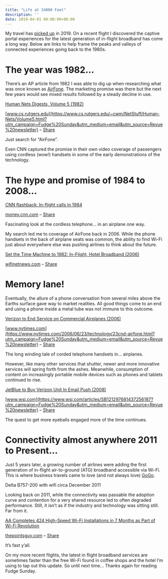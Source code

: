 ```yaml
---
title: "Life at 34000 Feet"
description: ''
date: 2019-04-01 00:00:00+00:00
---
```


My travel has [picked up](https://jaycuthrell.com/my-eighth-year-at-vce/?utm_campaign=Fudge%20Sunday&utm_medium=email&utm_source=Revue%20newsletter) in 2019. On a recent flight I discovered the captive portal experiences for the latest generation of in-flight broadband has come a long way. Below are links to help frame the peaks and valleys of connected experiences going back to the 1980s.


The year was 1982…
==================

There’s an AP article from 1982 I was able to dig up when researching what was once known as [AirFone](https://en.wikipedia.org/wiki/Airfone?utm_campaign=Fudge%20Sunday&utm_medium=email&utm_source=Revue%20newsletter). The marketing promise was there but the next few years would see mixed results followed by a steady decline in use.

[Human Nets Digests, Volume 5 (1982)](https://www.cs.rutgers.edu/~cwm/NetStuff/Human-Nets/Volume5.html?utm_campaign=Fudge%20Sunday&utm_medium=email&utm_source=Revue%20newsletter)

[www.cs.rutgers.edu](https://www.cs.rutgers.edu/~cwm/NetStuff/Human-Nets/Volume5.html?utm_campaign=Fudge%20Sunday&utm_medium=email&utm_source=Revue%20newsletter) – [Share](http://rev.vu/4KX2Qw?utm_campaign=Issue&utm_content=share&utm_medium=email&utm_source=Fudge+Sunday)

Just search for “AirFone”.

Even CNN captured the promise in their own video coverage of passengers using cordless (wow!) handsets in some of the early demonstrations of the technology.

The hype and promise of 1984 to 2008…
=====================================

[CNN flashback: In-flight calls in 1984](https://money.cnn.com/video/technology/2013/11/22/t-airfone-flashback-1984.cnnmoney/?utm_campaign=Fudge%20Sunday&utm_medium=email&utm_source=Revue%20newsletter)

[money.cnn.com](https://money.cnn.com/video/technology/2013/11/22/t-airfone-flashback-1984.cnnmoney/?utm_campaign=Fudge%20Sunday&utm_medium=email&utm_source=Revue%20newsletter) – [Share](http://rev.vu/4KX2Zx?utm_campaign=Issue&utm_content=share&utm_medium=email&utm_source=Fudge+Sunday)

Fascinating look at the cordless telephone… in an airplane one way.

My search led me to coverage of AirFone back in 2006. While the phone handsets in the back of airplane seats was common, the ability to find Wi-Fi just about everywhere else was pushing airlines to think about the future.

[Set the Time Machine to 1982: In-Flight, Hotel Broadband (2006)](https://wifinetnews.com/archives/2006/06/set_the_time_machine_to_1982_in-flight_hotel_broadband.html?utm_campaign=Fudge%20Sunday&utm_medium=email&utm_source=Revue%20newsletter)

[wifinetnews.com](https://wifinetnews.com/archives/2006/06/set_the_time_machine_to_1982_in-flight_hotel_broadband.html?utm_campaign=Fudge%20Sunday&utm_medium=email&utm_source=Revue%20newsletter) – [Share](http://rev.vu/DVnP6Q?utm_campaign=Issue&utm_content=share&utm_medium=email&utm_source=Fudge+Sunday)

Memory lane!
============

Eventually, the allure of a phone conversation from several miles above the Earths surface gave way to market realities. All good things come to an end and using a phone inside a metal tube was not immune to this outcome.

[Verizon to End Service on Commercial Airplanes (2006)](https://www.nytimes.com/2006/06/23/technology/23cnd-airfone.html?utm_campaign=Fudge%20Sunday&utm_medium=email&utm_source=Revue%20newsletter)

[www.nytimes.com](https://www.nytimes.com/2006/06/23/technology/23cnd-airfone.html?utm_campaign=Fudge%20Sunday&utm_medium=email&utm_source=Revue%20newsletter) – [Share](http://rev.vu/V41x51?utm_campaign=Issue&utm_content=share&utm_medium=email&utm_source=Fudge+Sunday)

The long winding tale of corded telephone handsets in… airplanes.

However, like many other services that shutter, newer and more innovative services will spring forth from the ashes. Meanwhile, consumption of content on increasingly portable mobile devices such as phones and tablets continued to rise.

[JetBlue to Buy Verizon Unit In Email Push (2008)](https://www.wsj.com/articles/SB121297681437256187?utm_campaign=Fudge%20Sunday&utm_medium=email&utm_source=Revue%20newsletter)

[www.wsj.com](https://www.wsj.com/articles/SB121297681437256187?utm_campaign=Fudge%20Sunday&utm_medium=email&utm_source=Revue%20newsletter) – [Share](http://rev.vu/lVN4eP?utm_campaign=Issue&utm_content=share&utm_medium=email&utm_source=Fudge+Sunday)

The quest to get more eyeballs engaged more of the time continues.

Connectivity almost anywhere 2011 to Present…
=============================================

Just 5 years later, a growing number of airlines were adding the first generation of in-flight air-to-ground (ATG) broadband accessible via Wi-Fi. This is where business travels came to love (and not always love) [GoGo](https://en.wikipedia.org/wiki/Gogo_Business_Aviation?utm_campaign=Fudge%20Sunday&utm_medium=email&utm_source=Revue%20newsletter).

Delta B757-200 with wifi circa December 2011

Looking back on 2011, while the connectivity was passable the adoption curve and contention for a very shared resource led to often degraded performance. Still, it isn’t as if the industry and technology was sitting still. Far from it.

[AA Completes 424 High-Speed Wi-Fi Installations in 7 Months as Part of Wi-Fi Revolution](https://thepointsguy.com/news/state-of-american-airlines-wifi/?utm_campaign=Fudge%20Sunday&utm_medium=email&utm_source=Revue%20newsletter)

[thepointsguy.com](https://thepointsguy.com/news/state-of-american-airlines-wifi/?utm_campaign=Fudge%20Sunday&utm_medium=email&utm_source=Revue%20newsletter) – [Share](http://rev.vu/3B1D4O?utm_campaign=Issue&utm_content=share&utm_medium=email&utm_source=Fudge+Sunday)

It’s fast y’all.

On my more recent flights, the latest in flight broadband services are sometimes faster than the free Wi-Fi found in coffee shops and the hotel I’m using to tap out this update. So until next time… Thanks again for reading Fudge Sunday.

